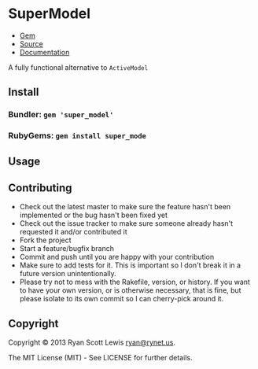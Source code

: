 # SuperModel

* [Gem](https://rubygems.org/gems/super_model)
* [Source](https://github.com/RyanScottLewis/at)
* [Documentation](http://rubydoc.info/gems/service/frames)

A fully functional alternative to `ActiveModel`

## Install

### Bundler: `gem 'super_model'`

### RubyGems: `gem install super_mode`

## Usage

## Contributing

* Check out the latest master to make sure the feature hasn't been implemented or the bug hasn't been fixed yet
* Check out the issue tracker to make sure someone already hasn't requested it and/or contributed it
* Fork the project
* Start a feature/bugfix branch
* Commit and push until you are happy with your contribution
* Make sure to add tests for it. This is important so I don't break it in a future version unintentionally.
* Please try not to mess with the Rakefile, version, or history. If you want to have your own version, or is otherwise necessary, that is fine, but please isolate to its own commit so I can cherry-pick around it.

## Copyright

Copyright © 2013 Ryan Scott Lewis <ryan@rynet.us>.

The MIT License (MIT) - See LICENSE for further details.
